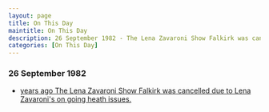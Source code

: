 ```yaml
---
layout: page
title: On This Day
maintitle: On This Day
description: 26 September 1982 - The Lena Zavaroni Show Falkirk was cancelled due to Lena Zavaroni's on going heath issues.
categories: [On This Day]
---
```


### 26 September 1982
* [<span id="age1"></span> years ago The Lena Zavaroni Show Falkirk was cancelled due to Lena Zavaroni's on going heath issues.](/theatre/falkirk/1982/09/26/the-lena-zavaroni-show.html)

<!-- Script for calculating number of years ago -->
<script>
var dob = '19820926';
var year = Number(dob.substr(0, 4));
var month = Number(dob.substr(4, 2)) - 1;
var day = Number(dob.substr(6, 2));
var today = new Date();
var age1 = today.getFullYear() - year;
if (today.getMonth() < month || (today.getMonth() == month && today.getDate() < day)) {
age1--;
}
document.getElementById("age1").innerHTML=age1;
</script>


